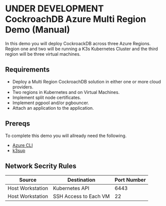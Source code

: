 
# UNDER DEVELOPMENT CockroachDB Azure Multi Region Demo (Manual)

In this demo you will deploy CockroackDB across three Azure Regions. Region one and two will be running a K3s Kubernetes Cluster and the third region will be three virtual machines.

## Requirements

- Deploy a Multi Region CockroachDB solution in either one or more cloud providers. 
- Two regions in Kubernetes and on Virtual Machines.
- Implement split node certificates.
- Implement pgpool and/or pgbouncer.
- Attach an application to the application.


## Prereqs

To complete this demo you will allready need the following.

- [Azure CLI](https://docs.microsoft.com/en-us/cli/azure/install-azure-cli)
- [k3sup](https://github.com/alexellis/k3sup)

## Network Secrity Rules

|Source|Destination|Port Number|
|------|-----------|-----------|
|Host Workstation|Kubernetes API|6443|
|Host Workstation |SSH Access to Each VM|22|

